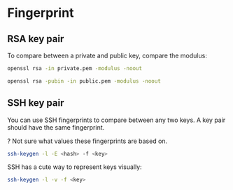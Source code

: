 # Fingerprint


## RSA key pair

To compare between a private and public key, compare the modulus:

```bash
openssl rsa -in private.pem -modulus -noout
```

```bash
openssl rsa -pubin -in public.pem -modulus -noout
```

## SSH key pair

You can use SSH fingerprints to compare between any two keys. A key pair should have the same fingerprint.

? Not sure what values these fingerprints are based on.

```bash
ssh-keygen -l -E <hash> -f <key>
```

SSH has a cute way to represent keys visually:

```bash
ssh-keygen -l -v -f <key>
```
